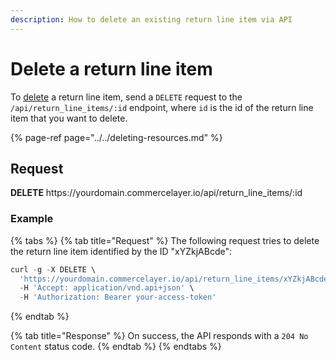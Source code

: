 ```yaml
---
description: How to delete an existing return line item via API
---
```


# Delete a return line item

To <a href="https://docs.commercelayer.io/developers/deleting-resources" target="_blank">delete</a> a return line item, send a `DELETE` request to the `/api/return_line_items/:id` endpoint, where `id` is the id of the return line item that you want to delete.

{% page-ref page="../../deleting-resources.md" %}

## Request

**DELETE** https://<i></i>yourdomain.commercelayer.io/api/return_line_items/:id

### Example

{% tabs %}
{% tab title="Request" %}
The following request tries to delete the return line item identified by the ID "xYZkjABcde":

```javascript
curl -g -X DELETE \
  'https://yourdomain.commercelayer.io/api/return_line_items/xYZkjABcde' \
  -H 'Accept: application/vnd.api+json' \
  -H 'Authorization: Bearer your-access-token'
```
{% endtab %}

{% tab title="Response" %}
On success, the API responds with a `204 No Content` status code.
{% endtab %}
{% endtabs %}

